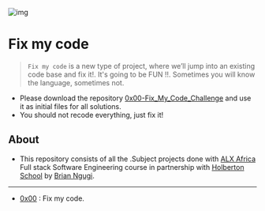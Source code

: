 ![img](https://assets.imaginablefutures.com/media/images/ALX_Logo.max-200x150.png)

# Fix my code

>`Fix my code` is a new type of project, where we’ll jump into an existing code base and fix it!. It's going to be FUN !!.
>Sometimes you will know the language, sometimes not.

- Please download the repository [0x00-Fix\_My\_Code\_Challenge](https://github.com/holbertonschool/0x00-Fix_My_Code_Challenge) and use it as initial files for all solutions.
- You should not recode everything, just fix it!

## About

- This repository consists of all the .Subject projects done with [ALX Africa](https://www.alxafrica.com/) Full stack Software Engineering course in partnership with [Holberton School](https://www.holbertonschool.com/) by [Brian Ngugi](https://briangugi.me).

---

- [0x00](./0x00-challenge) : Fix my code.